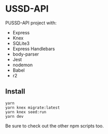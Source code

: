 # USSD-API

PUSSD-API project with:

*   Express
*   Knex
*   SQLite3
*   Express Handlebars
*   body-parser
*   Jest
*   nodemon
*   Babel
*   r2

## Install

```
yarn
yarn knex migrate:latest
yarn knex seed:run
yarn dev
```

Be sure to check out the other npm scripts too.

